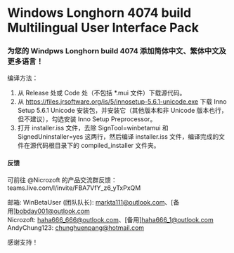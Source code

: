 # Windows Longhorn 4074 build Multilingual User Interface Pack
### 为您的 Windpws Longhorn build 4074 添加简体中文、繁体中文及更多语言！

编译方法：
1. 从 Release 处或 Code 处（不包括 *.mui 文件）下载源代码。  
2. 从 https://files.jrsoftware.org/is/5/innosetup-5.6.1-unicode.exe 下载 Inno Setup 5.6.1 Unicode 安装包，并安装它（其他版本和非 Unicode 版本也行，但不建议），勾选安装 Inno Setup Preprocessor。 
3. 打开 installer.iss 文件，去除 SignTool=winbetamui 和 SignedUninstaller=yes 这两行，然后编译 installer.iss 文件，编译完成的文件在源代码根目录下的 compiled_installer 文件夹。  

#### 反馈
可前往 @Nicrozoft 的产品交流群反馈：teams.live.com/l/invite/FBA7VfY_z6_yTxPxQM

邮箱: 
 WinBetaUser (团队队长): markta111@outlook.com、[备用]bobday001@outlook.com  
 Nicrozoft: haha666_666@outlook.com、[备用]haha666_1@outlook.com  
 AndyChung123: chunghuenpang@hotmail.com  

感谢支持！
